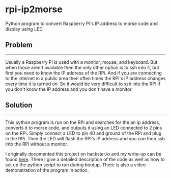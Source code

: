 # rpi-ip2morse
Python program to convert Raspberry Pi's IP address to morse code and display using LED

## Problem
---
Usually a Raspberry Pi is used with a monitor, mouse, and keyboard. But when those aren't available then the only other option is to ssh into it, but first you need to know the IP address of the RPi. And if you are connecting to the internet in a public area then often times the RPi's IP address changes every time it is turned on. So it would be very difficult to ssh into the RPi if you don't know the IP address and you don't have a monitor.

## Solution
---
This python program is run on the RPi and searches for the an ip address, converts it to morse code, and outputs it using an LED connected to 2 pins on the RPi. Simply connect a LED to pin 40 and ground of the RPi and plug in the RPi. Then the LED will flash the RPi's IP address and you can then ssh into the RPi without a monitor.


I originally documented this project on hackster.io and my write-up can be found [here](https://www.hackster.io/aaron-marquez/find-ip-address-via-morse-code-7ff658). There I give a detailed description of the code as well as how to set up the python script to run during bootup. There is also a video demonstration of the program in action.
